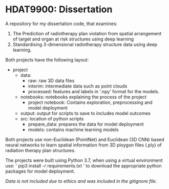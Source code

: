 # HDAT9900: Dissertation
A repository for my dissertation code, that examines:
1. The Prediction of radiotherapy plan violation from spatial arrangement of target and organ at risk structures using deep learning
2. Standardising 3-dimensional radiotherapy structure data using deep learning.

Both projects have the following layout:

- project
  - data: 
    - raw: raw 3D data files
    - interim: intermediate data such as point clouds
    - processed: features and labels in '.npy' format for the models.
  - notebooks: notebooks explaining the process of the project
    - project notebook: Contains exploration, preprocessing and model deployment
  - output: output for scripts to save to includes model outcomes
  - src: location of python scripts
    - prepare_data: prepares the data for model deployment
    - models: contains machine learning models
 
Both projects use non-Euclidean (PointNet) and Euclidean (3D CNN) based neural networks to learn spatial information from 3D ploygon files (.ply) of radiation therapy plan structures. 

The projects were built using Python 3.7, when using a virtual environment use: ' pip3 install -r requirements.txt ' to download the appropriate python packages for model deployment.

*Data is not included due to ethics and was included in the gitignore file.*
